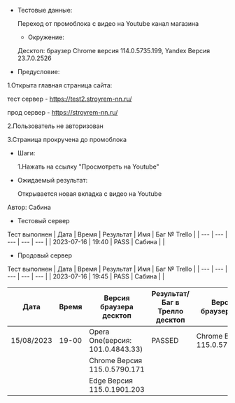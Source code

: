 * Тестовые данные:

	Переход от промоблока с видео на Youtube канал магазина
	
	* Окружение: 

	Десктоп: браузер Chrome версия 114.0.5735.199, Yandex Версия 23.7.0.2526
	
* Предусловие:

 1.Открыта главная страница сайта:
 
 тест сервер - https://test2.stroyrem-nn.ru/
 
 прод сервер - https://stroyrem-nn.ru/
 
 2.Пользователь не авторизован
 
 3.Страница прокручена до промоблока
 
* Шаги:

  1.Нажать на ссылку "Просмотреть на Youtube"

* Ожидаемый результат:

   Открывается новая вкладка с видео на Youtube


Автор: Сабина

* Тестовый сервер 

Тест выполнен
| Дата | Время | Результат | Имя | Баг № Trello |
| --- | --- | --- | --- | --- |
| 2023-07-16 | 19:40 | PASS | Сабина |   | 

* Продовый сервер

Тест выполнен
| Дата | Время | Результат | Имя | Баг № Trello |
| --- | --- | --- | --- | --- |
| 2023-07-16 | 19:45 | PASS | Сабина |   | 

| Дата | Время | Версия браузера десктоп| Результат/ Баг в Трелло десктоп | Версия браузера тач | Результат/ Баг в Трелло тач | Дата релиза | Имя |
| --- | --- | --- | --- | --- | --- | --- | --- |
| 15/08/2023 | 19-00 | Opera One(версия: 101.0.4843.33) | PASSED | Chrome Версия 115.0.5790.166 | PASSED | 16/08/2023 | Валерий |
||| Chrome Версия 115.0.5790.171 ||||||
||| Edge Версия 115.0.1901.203 ||||||